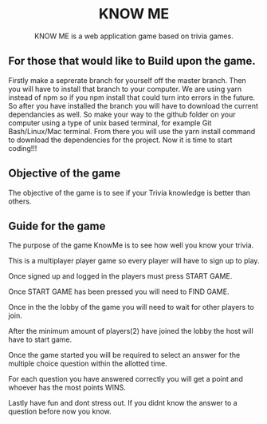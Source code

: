 <h1 align="center"> 
  KNOW ME
</h1>

<p align="center">
  KNOW ME is a web application game based on trivia games.
</p>

## **For those that would like to Build upon the game.**

Firstly make a seprerate branch for yourself off the master branch. Then you will have to install that branch to your computer. We are using yarn instead of npm so if you npm install that could turn into errors in the future. So after you have installed the branch you will have to download the current dependancies as well. So make your way to the github folder on your computer using a type of unix based terminal, for example Git Bash/Linux/Mac terminal. From there you will use the yarn install command to download the dependencies for the project. Now it is time to start coding!!!

## **Objective of the game**

The objective of the game is to see if your Trivia knowledge is better than others.

## **Guide for the game**

The purpose of the game KnowMe is to see how well you know your trivia.

This is a multiplayer player game so every player will have to sign up to play.

Once signed up and logged in the players must press START GAME.

Once START GAME has been pressed you will need to FIND GAME.

Once in the the lobby of the game you will need to wait for other players to join.

After the minimum amount of players(2) have joined the lobby the host will have to start game.

Once the game started you will be required to select an answer for the multiple choice question within the allotted time.

For each question you have answered correctly you will get a point and whoever has the most points WINS.

Lastly have fun and dont stress out. If you didnt know the answer to a question before now you know.